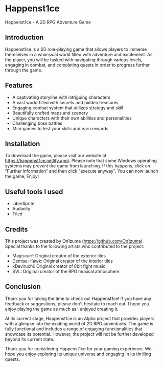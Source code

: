 # Happenst1ce

Happenst1ce - A 2D RPG Adventure Game

## Introduction

Happenst1ce is a 2D role-playing game that allows players to immerse themselves in a whimsical world filled with adventure and excitement. As the player, you will be tasked with navigating through various levels, engaging in combat, and completing quests in order to progress further through the game.

## Features

- A captivating storyline with intriguing characters
- A vast world filled with secrets and hidden treasures
- Engaging combat system that utilizes strategy and skill
- Beautifully crafted maps and scenery
- Unique characters with their own abilities and personalities
- Challenging boss battles
- Mini-games to test your skills and earn rewards

## Installation

To download the game, please visit our website at https://happenst1ce.netlify.app/. Please note that some Windows operating systems may prevent the game from launching. If this happens, click on "Further information" and then click "execute anyway".
You can now launch the game, Enjoy!

## Useful tools I used

- LibreSprite
- Audacity
- Tiled

## Credits

This project was created by On1zuma (https://github.com/On1zuma). Special thanks to the following artists who contributed to the project:

- Magiscarf: Original creator of the exterior tiles
- Demise-Hawk: Original creator of the interior tiles
- xDeviruchi: Original creator of 8bit fight music
- SVL: Original creator of the RPG musical atmosphere

## Conclusion

Thank you for taking the time to check out Happenst1ce! If you have any feedback or suggestions, please don't hesitate to reach out. I hope you enjoy playing the game as much as I enjoyed creating it.

At its current stage, Happenst1ce is an Alpha project that provides players with a glimpse into the exciting world of 2D RPG adventures. The game is fully functional and includes a range of engaging functionalities that showcase its potential. However, the project will not be further developed beyond its current state.

Thank you for considering Happenst1ce for your gaming experience. We hope you enjoy exploring its unique universe and engaging in its thrilling quests.

